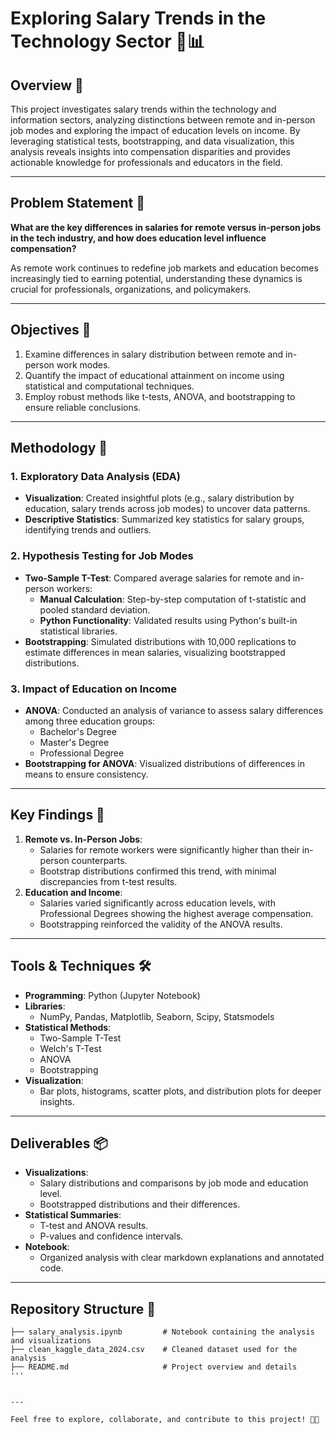 # Exploring Salary Trends in the Technology Sector 💼📊

## Overview 🌟
This project investigates salary trends within the technology and information sectors, analyzing distinctions between remote and in-person job modes and exploring the impact of education levels on income. By leveraging statistical tests, bootstrapping, and data visualization, this analysis reveals insights into compensation disparities and provides actionable knowledge for professionals and educators in the field.

---

## Problem Statement 🧩
**What are the key differences in salaries for remote versus in-person jobs in the tech industry, and how does education level influence compensation?**

As remote work continues to redefine job markets and education becomes increasingly tied to earning potential, understanding these dynamics is crucial for professionals, organizations, and policymakers.

---

## Objectives 🎯
1. Examine differences in salary distribution between remote and in-person work modes.
2. Quantify the impact of educational attainment on income using statistical and computational techniques.
3. Employ robust methods like t-tests, ANOVA, and bootstrapping to ensure reliable conclusions.

---

## Methodology 🚀

### 1. Exploratory Data Analysis (EDA)
- **Visualization**: Created insightful plots (e.g., salary distribution by education, salary trends across job modes) to uncover data patterns.
- **Descriptive Statistics**: Summarized key statistics for salary groups, identifying trends and outliers.

### 2. Hypothesis Testing for Job Modes
- **Two-Sample T-Test**: Compared average salaries for remote and in-person workers:
  - **Manual Calculation**: Step-by-step computation of t-statistic and pooled standard deviation.
  - **Python Functionality**: Validated results using Python's built-in statistical libraries.
- **Bootstrapping**: Simulated distributions with 10,000 replications to estimate differences in mean salaries, visualizing bootstrapped distributions.

### 3. Impact of Education on Income
- **ANOVA**: Conducted an analysis of variance to assess salary differences among three education groups:
  - Bachelor's Degree
  - Master's Degree
  - Professional Degree
- **Bootstrapping for ANOVA**: Visualized distributions of differences in means to ensure consistency.

---

## Key Findings 🎯
1. **Remote vs. In-Person Jobs**:
   - Salaries for remote workers were significantly higher than their in-person counterparts.
   - Bootstrap distributions confirmed this trend, with minimal discrepancies from t-test results.
2. **Education and Income**:
   - Salaries varied significantly across education levels, with Professional Degrees showing the highest average compensation.
   - Bootstrapping reinforced the validity of the ANOVA results.

---

## Tools & Techniques 🛠️
- **Programming**: Python (Jupyter Notebook)
- **Libraries**:
  - NumPy, Pandas, Matplotlib, Seaborn, Scipy, Statsmodels
- **Statistical Methods**:
  - Two-Sample T-Test
  - Welch's T-Test
  - ANOVA
  - Bootstrapping
- **Visualization**:
  - Bar plots, histograms, scatter plots, and distribution plots for deeper insights.

---

## Deliverables 📦
- **Visualizations**:
  - Salary distributions and comparisons by job mode and education level.
  - Bootstrapped distributions and their differences.
- **Statistical Summaries**:
  - T-test and ANOVA results.
  - P-values and confidence intervals.
- **Notebook**:
  - Organized analysis with clear markdown explanations and annotated code.

---

## Repository Structure 📂
```plaintext
├── salary_analysis.ipynb         # Notebook containing the analysis and visualizations
├── clean_kaggle_data_2024.csv    # Cleaned dataset used for the analysis
├── README.md                     # Project overview and details
'''


---

Feel free to explore, collaborate, and contribute to this project! 🚀✨
